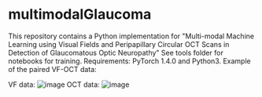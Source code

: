 # multimodalGlaucoma
This repository contains a Python implementation for "Multi-modal Machine Learning using Visual Fields and Peripapillary Circular OCT Scans in Detection of Glaucomatous Optic Neuropathy"
See tools folder for notebooks for training.
Requirements:  PyTorch 1.4.0 and Python3.
Example of the paired VF-OCT data:

VF data: ![image](https://user-images.githubusercontent.com/57675424/115985170-2dd19f00-a5dd-11eb-9a1c-fcdb775ccfb5.png)
OCT data: ![image](https://user-images.githubusercontent.com/57675424/115985206-52c61200-a5dd-11eb-9283-df25ced78fb9.png)


